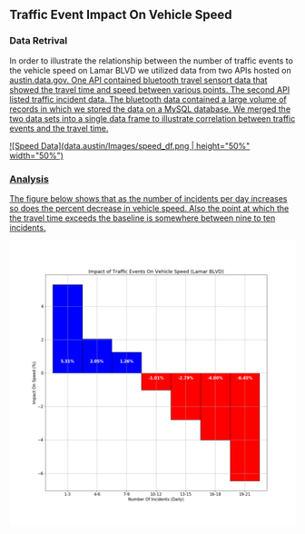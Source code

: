 ## Traffic Event Impact On Vehicle Speed

 

### Data Retrival

In order to illustrate the relationship between the number of traffic events to the vehicle speed on Lamar BLVD we utilized data from two APIs hosted on <a href="http://austin.data.gov" rel="nofollow">austin.data.gov. One API contained bluetooth travel sensort data that showed the travel time and speed between various points. The second API listed traffic incident data. The bluetooth data contained a large volume of records in which we stored the data on a MySQL database. We merged the two data sets into a single data frame to illustrate correlation between traffic events and the travel time. 

![Speed Data](data.austin/Images/speed_df.png | height="50%" width="50%")

 

### Analysis

The figure below shows that as the number of incidents per day increases so does the percent decrease in vehicle speed. Also the point at which the the travel time exceeds the baseline is somewhere between nine to ten incidents.

![Incident Impact](data.austin/Images/incident_impact.png)